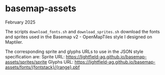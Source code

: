 # basemap-assets

February 2025

The scripts `download_fonts.sh` and `download_sprites.sh` download the fonts and sprites used
in the Basemap v2 - OpenMapTiles style I designed on Maptiler.

The corresponding sprite and glyphs URLs to use in the JSON style specification are:
Sprite URL: https://lightfield-ag.github.io/basemap-assets/sprites/sprite
Glyphs URL: https://lightfield-ag.github.io/basemap-assets/fonts/{fontstack}/{range}.pbf